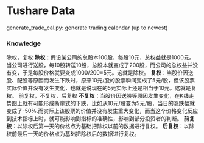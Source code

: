 # Tushare Data

generate_trade_cal.py: generate trading calendar (up to newest)



### Knowledge


除权，复权
**除权**：假设某公司的总股本100股，每股10元，总权益就是1000元。当公司进行送股，每10股转送10股，总股本就变成了200股，而公司的总权益并没有变，于是每股价格就要变成1000/200=5元。这就是除权。
**复权**：当股价因送股、配股等原因而发生下跌时，原来10元/股的股票瞬间变成了5元/股，但该股票实际价值并没有发生变化，也就是说现在的5元实际上还是相当于10元。这就是复权。
前复权，不复权，后复权
**不复权**：当股价因送股等原因发生变化，在K线走势图上就有可能形成断崖式的下跌，比如从10元/股变为5元/股，当日的涨跌幅就变成了-50%.而实际上该股票的价值并没有发生重大变化，而当这个价格变化反应到技术指标上时，就可能影响到指标的准确性，影响到部分投资者的判断。
**前复权**：以除权后第一天的价格点为基础把除权以前的数据进行复权。
**后复权**：以除权前最后一天的价格点为基础把除权后的数据进行复权。


